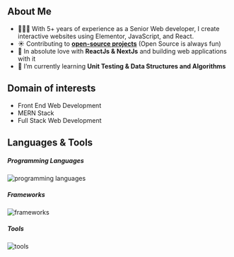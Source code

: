 <h2>About Me</h2>
  
- 👩🏻‍💻 With 5+ years of experience as a Senior Web developer, I create interactive websites using Elementor, JavaScript, and React.
- ☀️ Contributing to **[open-source projects]([https://github.com/pulls?q=author%3Avatsalsinghkv+is%3Apr+](https://github.com/wAsI7))** (Open Source is always fun)
- 🏃 In absolute love with **ReactJs & NextJs** and building web applications with it
- 📖 I’m currently learning **Unit Testing & Data Structures and Algorithms**
    
<h2>Domain of interests</h2>
    
- Front End Web Development
- MERN Stack
- Full Stack Web Development
  
<h2>Languages & Tools</h2>

<h5>Programming Languages</h5>
<p align="left">
  <img src="https://skillicons.dev/icons?i=html,css,js,ts,nodejs,mysql,mongodb" alt="programming languages" />
</p>

<h5>Frameworks</h5>
<p align="left">
  <img src="https://skillicons.dev/icons?i=react,nextjs,expressjs,jquery,redux,jest,sass,bootstrap,tailwind,materialui" alt="frameworks" />
</p>

<h5>Tools</h5>
<p align="left">
  <img src="https://skillicons.dev/icons?i=vscode,firebase" alt="tools" />
</p>
